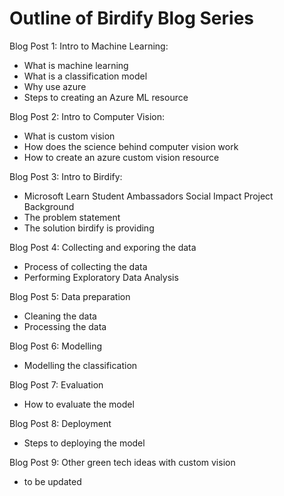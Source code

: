 <h1>Outline of Birdify Blog Series</h1>

Blog Post 1: Intro to Machine Learning:
- What is machine learning
- What is a classification model
- Why use azure
- Steps to creating an Azure ML resource

Blog Post 2: Intro to Computer Vision:
- What is custom vision 
- How does the science behind computer vision work
- How to create an azure custom vision resource

Blog Post 3: Intro to Birdify:
- Microsoft Learn Student Ambassadors Social Impact Project Background
- The problem statement
- The solution birdify is providing 

Blog Post 4: Collecting and exporing the data
- Process of collecting the data
- Performing Exploratory Data Analysis

Blog Post 5: Data preparation 
- Cleaning the data
- Processing the data

Blog Post 6: Modelling
- Modelling the classification

Blog Post 7: Evaluation
- How to evaluate the model

Blog Post 8: Deployment
- Steps to deploying the model

Blog Post 9: Other green tech ideas with custom vision
- to be updated
